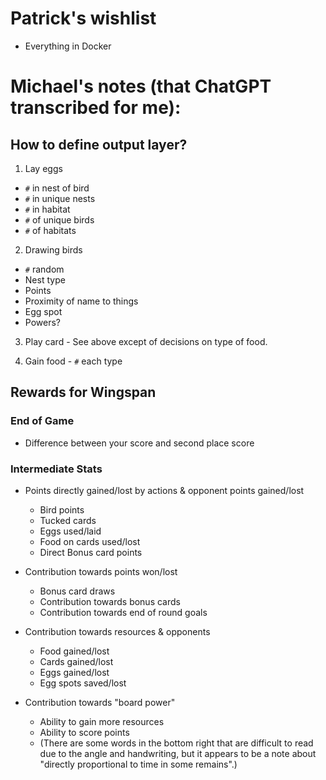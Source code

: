# Patrick's wishlist
- Everything in Docker

# Michael's notes (that ChatGPT transcribed for me):

## How to define output layer?

1. Lay eggs
- `#` in nest of bird
- `#` in unique nests
- `#` in habitat
- `#` of unique birds
- `#` of habitats

2. Drawing birds

- `#` random
- Nest type
- Points
- Proximity of name to things
- Egg spot
- Powers?

3. Play card - See above except of decisions on type of food.

4. Gain food - `#` each type

## Rewards for Wingspan
### End of Game

- Difference between your score and second place score


### Intermediate Stats

- Points directly gained/lost by actions & opponent points gained/lost
    - Bird points
    - Tucked cards
    - Eggs used/laid
    - Food on cards used/lost
    - Direct Bonus card points


- Contribution towards points won/lost
    - Bonus card draws
    - Contribution towards bonus cards
    - Contribution towards end of round goals

- Contribution towards resources & opponents
    - Food gained/lost
    - Cards gained/lost
    - Eggs gained/lost
    - Egg spots saved/lost

- Contribution towards "board power"
    - Ability to gain more resources
    - Ability to score points 
    - (There are some words in the bottom right that are difficult to read due to the angle and handwriting, but it appears to be a note about "directly proportional to time in some remains".)